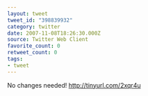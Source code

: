 ```yaml
---
layout: tweet
tweet_id: "398839932"
category: twitter
date: 2007-11-08T18:26:30.000Z
source: Twitter Web Client
favorite_count: 0
retweet_count: 0
tags:
- tweet
---
```


No changes needed! http://tinyurl.com/2xqr4u
